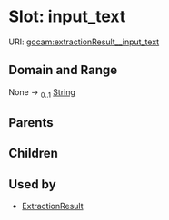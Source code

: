 
# Slot: input_text




URI: [gocam:extractionResult__input_text](http://w3id.org/ontogpt/gocam/extractionResult__input_text)


## Domain and Range

None &#8594;  <sub>0..1</sub> [String](types/String.md)

## Parents


## Children


## Used by

 * [ExtractionResult](ExtractionResult.md)
